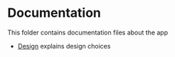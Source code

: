 # Documentation

This folder contains documentation files about the app

- [Design](Design.md) explains design choices
